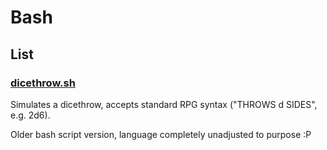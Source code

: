# Bash

## List

### [dicethrow.sh](dicethrow.sh)

Simulates a dicethrow, accepts standard RPG syntax ("THROWS d SIDES", e.g. 2d6).

Older bash script version, language completely unadjusted to purpose :P
